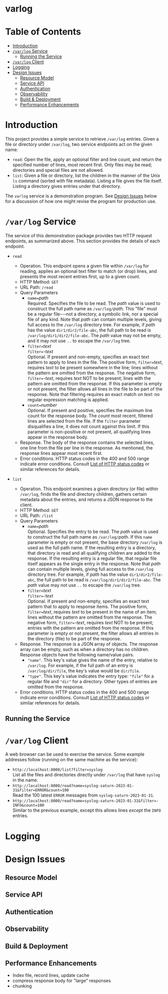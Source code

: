 # varlog

# Table of Contents
* [Introduction](#introduction)
* [`/var/log` Service](#varlog-service)
  * [Running the Service](#running-the-service)
* [`/var/log` Client](#varlog-client)
* [Logging](#logging)
* [Design Issues](#design-issues)
  * [Resource Model](#resource-model)
  * [Service API](#service-api)
  * [Authentication](#authentication)
  * [Observability](#observability)
  * [Build & Deployment](#build-deployment)
  * [Performance Enhancements](#performanc-enhancements)

# Introduction
This project provides a simple service to retrieve `/var/log` entries.
Given a file or directory under `/var/log`, two service endpoints
act on the given name:
* `read`: Open the file, apply an optional filter and line count,
  and return the specified number of lines, most recent first.
  Only files may be read; directories and special files are not allowed.
* `list`: Given a file or directory, list the children in the manner
  of the Unix `ls` command (sorted with file metadata).
  Listing a file gives the file itself.
  Listing a directory gives entries under that directory.

The `varlog` service is a demonstration program.
See [Design Issues](#design-issues) below for a discussion of
how one might revise the program for production use.

# `/var/log` Service

The service of this demonstration package provides two HTTP request endpoints,
as summarized above.
This section provides the details of each endpoint.

* `read`
  * Operation.  This endpoint opens a given file within `/var/log` for reading,
    applies an optional text filter to match (or drop) lines,
    and presents the most recent entries first, up to a given count.
  * HTTP Method: `GET`
  * URL Path: `/read`
  * Query Parameters
    * `name=`_path_ \
      Required.
      Specifies the file to be read.  The _path_ value is used to construct
      the full path name as `/var/log/`_path_.
      This "file" must be a regular file---not a directory, a symbolic link,
      nor a special file of any kind.
      Note that _path_ can contain multiple levels, giving full access to the
      `/var/log` directory tree.  For example, if _path_ has the value
      `dir1/dir2/file-abc`, the full path to be read is `/var/log/dir1/dir2/file-abc`.
      The _path_ value may not be empty, and it may not use `..`
      to escape the `/var/log` tree.
    * `filter=`_text_ \
      `filter=`_-text_ \
      Optional.
      If present and non-empty, specifies an exact text pattern to apply
      to lines in the file.
      The positive form, `filter=`_text_, requires _text_ to be present somewhere
      in the line;
      lines without the pattern are omitted from the response.
      The negative form, `filter=`_-text_, requires _text_ NOT to be present;
      lines with the pattern are omitted from the response.
      If this parameter is empty or not present, the filter allows all lines
      in the file to be part of the response.
      Note that filtering requires an exact match on _text_: no regular
      expression matching is applied.
    * `count=`_number_ \
      Optional.
      If present and positive, specifies the maximum line count for the response body.
      The _count_ most recent, filtered lines are selected from the file.
      If the `filter` parameter disqualifies a line, it does _not_ count
      against this limit.
      If this parameter is non-positive or not present, all qualifying
      lines appear in the response body.
  * Response.
    The body of the response contains the selected lines, one line from
    the file per line in the response.
    As mentioned, the response lines appear most recent first.
  * Error conditions.
    HTTP status codes in the 400 and 500 range indicate error conditions.
    Consult [List of HTTP status codes](
	    https://en.wikipedia.org/wiki/List_of_HTTP_status_codes
    ) or similar references for details.

* `list`
  * Operation.  This endpoint examines a given directory
    (or file) within `/var/log`,
    finds the file and directory children, gathers certain metadata
    about the entries, and returns a JSON response to the client.
  * HTTP Method: `GET`
  * URL Path: `/list`
  * Query Parameters
    * `name=`_path_ \
      Optional.
      Specifies the entry to be read.  The _path_ value is used to construct
      the full path name as `/var/log/`_path_.
      If this `name` parameter is empty or not present, the base directory
      `/var/log` is used as the full path name.
      If the resulting entry is a directory, that directory is read
      and all qualifying children are added to the response.
      If the resulting entry is a regular file, that regular file itself
      appears as the single entry in the response.
      Note that _path_ can contain multiple levels, giving full access to the
      `/var/log` directory tree.  For example, if _path_ has the value
      `dir1/dir2/file-abc`, the full path to be read is `/var/log/dir1/dir2/file-abc`.
      The _path_ value may not use `..` to escape the `/var/log` tree.
    * `filter=`_text_ \
      `filter=`_-text_ \
      Optional.
      If present and non-empty, specifies an exact text pattern that to apply
      to response items.
      The positive form, `filter=`_text_, requires _text_ to be present
      in the name of an item;
      lines without the pattern are omitted from the response.
      The negative form, `filter=`_-text_, requires _text_ NOT to be present;
      entries with the pattern are omitted from the response.
      If this parameter is empty or not present, the filter allows all entries
      in the directory (file) to be part of the response.
  * Response.
    The response is a JSON array of objects.
    The response array can be empty, such as when a directory has no children.
    Response objects have the following name/value pairs.
    * `"name"`.  This key's value gives the name of the entry, relative to
      `/var/log`.  For example, if the full path of an entry is
      `/var/log/dir/file`, the key's value would be `dir/file`.
    * `"type"`.  This key's value indicates the entry type: `"file"` for a
      regular file and `"dir"` for a directory.
      Other types of entries are omitted from the response.
  * Error conditions.
    HTTP status codes in the 400 and 500 range indicate error conditions.
    Consult [List of HTTP status codes](
	    https://en.wikipedia.org/wiki/List_of_HTTP_status_codes
    ) or similar references for details.

## Running the Service

# `/var/log` Client

A web browser can be used to exercise the service.
Some example addresses follow (running on the same
machine as the service):

* `http://localhost:8000/list?filter=syslog` \
  List all the files and directories directly under `/var/log`
  that have `syslog` in the name.
* `http://localhost:8000/read?name=syslog-saturn-2023-01-31&filter=ERROR&count=100` \
  Read the 100 latest `ERROR` messages from `syslog-saturn-2023-01-31`.
* `http://localhost:8000/read?name=syslog-saturn-2023-01-31&filter=-INFO&count=100` \
  Similar to the previous example, except this allows lines _except_
  the `INFO` entries.


# Logging

# Design Issues

## Resource Model

## Service API

## Authentication

## Observability

## Build & Deployment

## Performance Enhancements
* Index file, record lines, update cache
* compress response body for "large" responses
* chunking
